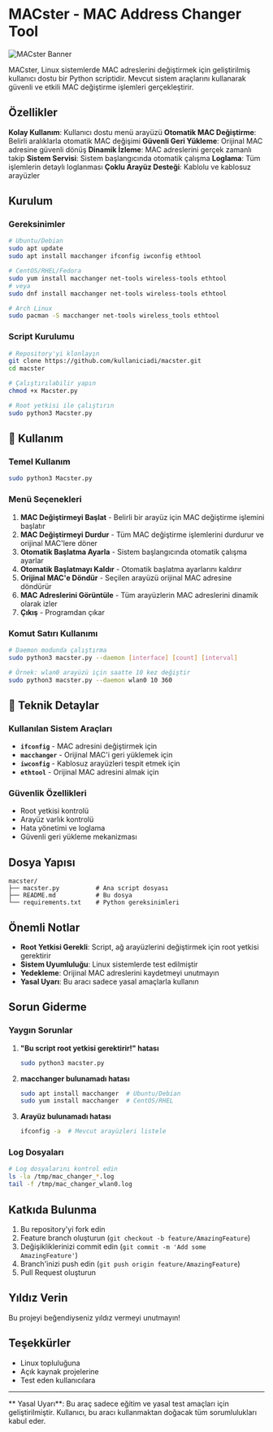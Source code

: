 # MACster - MAC Address Changer Tool

![MACster Banner](https://img.shields.io/badge/MACster-MAC%20Changer-green?style=for-the-badge&logo=terminal)

MACster, Linux sistemlerde MAC adreslerini değiştirmek için geliştirilmiş kullanıcı dostu bir Python scriptidir. Mevcut sistem araçlarını kullanarak güvenli ve etkili MAC değiştirme işlemleri gerçekleştirir.

##  Özellikler

 **Kolay Kullanım**: Kullanıcı dostu menü arayüzü
  **Otomatik MAC Değiştirme**: Belirli aralıklarla otomatik MAC değişimi
  **Güvenli Geri Yükleme**: Orijinal MAC adresine güvenli dönüş
  **Dinamik İzleme**: MAC adreslerini gerçek zamanlı takip
  **Sistem Servisi**: Sistem başlangıcında otomatik çalışma
  **Loglama**: Tüm işlemlerin detaylı loglanması
  **Çoklu Arayüz Desteği**: Kablolu ve kablosuz arayüzler

##  Kurulum

### Gereksinimler

```bash
# Ubuntu/Debian
sudo apt update
sudo apt install macchanger ifconfig iwconfig ethtool

# CentOS/RHEL/Fedora
sudo yum install macchanger net-tools wireless-tools ethtool
# veya
sudo dnf install macchanger net-tools wireless-tools ethtool

# Arch Linux
sudo pacman -S macchanger net-tools wireless_tools ethtool
```

### Script Kurulumu

```bash
# Repository'yi klonlayın
git clone https://github.com/kullaniciadi/macster.git
cd macster

# Çalıştırılabilir yapın
chmod +x Macster.py

# Root yetkisi ile çalıştırın
sudo python3 Macster.py
```

## 📖 Kullanım

### Temel Kullanım

```bash
sudo python3 Macster.py
```

### Menü Seçenekleri

1. **MAC Değiştirmeyi Başlat** - Belirli bir arayüz için MAC değiştirme işlemini başlatır
2. **MAC Değiştirmeyi Durdur** - Tüm MAC değiştirme işlemlerini durdurur ve orijinal MAC'lere döner
3. **Otomatik Başlatma Ayarla** - Sistem başlangıcında otomatik çalışma ayarlar
4. **Otomatik Başlatmayı Kaldır** - Otomatik başlatma ayarlarını kaldırır
5. **Orijinal MAC'e Döndür** - Seçilen arayüzü orijinal MAC adresine döndürür
6. **MAC Adreslerini Görüntüle** - Tüm arayüzlerin MAC adreslerini dinamik olarak izler
7. **Çıkış** - Programdan çıkar

### Komut Satırı Kullanımı

```bash
# Daemon modunda çalıştırma
sudo python3 macster.py --daemon [interface] [count] [interval]

# Örnek: wlan0 arayüzü için saatte 10 kez değiştir
sudo python3 macster.py --daemon wlan0 10 360
```

## 🔧 Teknik Detaylar

### Kullanılan Sistem Araçları

- **`ifconfig`** - MAC adresini değiştirmek için
- **`macchanger`** - Orijinal MAC'i geri yüklemek için
- **`iwconfig`** - Kablosuz arayüzleri tespit etmek için
- **`ethtool`** - Orijinal MAC adresini almak için

### Güvenlik Özellikleri

- Root yetkisi kontrolü
- Arayüz varlık kontrolü
- Hata yönetimi ve loglama
- Güvenli geri yükleme mekanizması

##  Dosya Yapısı

```
macster/
├── macster.py          # Ana script dosyası
├── README.md           # Bu dosya
└── requirements.txt    # Python gereksinimleri
```

##  Önemli Notlar

- **Root Yetkisi Gerekli**: Script, ağ arayüzlerini değiştirmek için root yetkisi gerektirir
- **Sistem Uyumluluğu**: Linux sistemlerde test edilmiştir
- **Yedekleme**: Orijinal MAC adreslerini kaydetmeyi unutmayın
- **Yasal Uyarı**: Bu aracı sadece yasal amaçlarla kullanın

##  Sorun Giderme

### Yaygın Sorunlar

1. **"Bu script root yetkisi gerektirir!" hatası**
   ```bash
   sudo python3 macster.py
   ```

2. **macchanger bulunamadı hatası**
   ```bash
   sudo apt install macchanger  # Ubuntu/Debian
   sudo yum install macchanger  # CentOS/RHEL
   ```

3. **Arayüz bulunamadı hatası**
   ```bash
   ifconfig -a  # Mevcut arayüzleri listele
   ```

### Log Dosyaları

```bash
# Log dosyalarını kontrol edin
ls -la /tmp/mac_changer_*.log
tail -f /tmp/mac_changer_wlan0.log
```

##  Katkıda Bulunma

1. Bu repository'yi fork edin
2. Feature branch oluşturun (`git checkout -b feature/AmazingFeature`)
3. Değişikliklerinizi commit edin (`git commit -m 'Add some AmazingFeature'`)
4. Branch'inizi push edin (`git push origin feature/AmazingFeature`)
5. Pull Request oluşturun


##  Yıldız Verin

Bu projeyi beğendiyseniz yıldız vermeyi unutmayın!


##  Teşekkürler

- Linux topluluğuna
- Açık kaynak projelerine
- Test eden kullanıcılara

---

** Yasal Uyarı**: Bu araç sadece eğitim ve yasal test amaçları için geliştirilmiştir. Kullanıcı, bu aracı kullanmaktan doğacak tüm sorumlulukları kabul eder.
